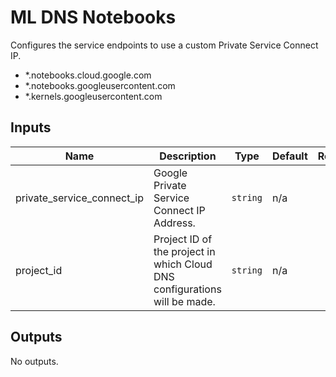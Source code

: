 # ML DNS Notebooks

Configures the service endpoints to use a custom Private Service Connect IP.

- *.notebooks.cloud.google.com
- *.notebooks.googleusercontent.com
- *.kernels.googleusercontent.com
 
<!-- BEGINNING OF PRE-COMMIT-TERRAFORM DOCS HOOK -->
## Inputs

| Name | Description | Type | Default | Required |
|------|-------------|------|---------|:--------:|
| private\_service\_connect\_ip | Google Private Service Connect IP Address. | `string` | n/a | yes |
| project\_id | Project ID of the project in which Cloud DNS configurations will be made. | `string` | n/a | yes |

## Outputs

No outputs.

<!-- END OF PRE-COMMIT-TERRAFORM DOCS HOOK -->